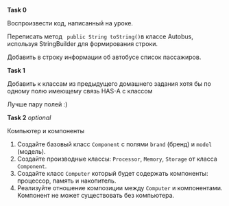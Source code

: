 **Task 0** 

Воспроизвести код, написанный на уроке.

Переписать метод ` public String toString()`в классе Autobus,  используя StringBuilder для формирования строки.

Добавить в строку информации об автобусе список пассажиров.


**Task 1**

Добавить к классам из предыдущего домашнего задания хотя бы по одному полю имеющему связь HAS-A с классом

Лучше пару полей :)

**Task 2** _optional_

Компьютер и компоненты

1. Создайте базовый класс `Component` с полями `brand` (бренд) и `model` (модель).
2. Создайте производные классы: `Processor`, `Memory`, `Storage` от класса `Component`.
3. Создайте класс `Computer` который будет содержать компоненты: процессор, память и накопитель.
4. Реализуйте отношение композиции между `Computer` и компонентами. Компонент не может существовать без компьютера.
















